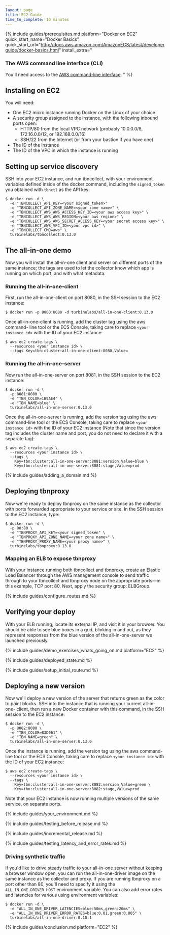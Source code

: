 ```yaml
---
layout: page
title: EC2 Guide
time_to_complete: 10 minutes
---
```


[//]: # ( Copyright 2017 Turbine Labs, Inc.                                   )
[//]: # ( you may not use this file except in compliance with the License.    )
[//]: # ( You may obtain a copy of the License at                             )
[//]: # (                                                                     )
[//]: # (     http://www.apache.org/licenses/LICENSE-2.0                      )
[//]: # (                                                                     )
[//]: # ( Unless required by applicable law or agreed to in writing, software )
[//]: # ( distributed under the License is distributed on an "AS IS" BASIS,   )
[//]: # ( WITHOUT WARRANTIES OR CONDITIONS OF ANY KIND, either express or     )
[//]: # ( implied. See the License for the specific language governing        )
[//]: # ( permissions and limitations under the License.                      )

[//]: # (Integrating Houston with Docker on EC2)

{%
  include guides/prerequisites.md
  platform="Docker on EC2"
  quick_start_name="Docker Basics"
  quick_start_url="http://docs.aws.amazon.com/AmazonECS/latest/developerguide/docker-basics.html"
  install_extra="
### The AWS command line interface (CLI)
You'll need access to the
[AWS command-line interface](http://docs.aws.amazon.com/cli/latest/userguide/installing.html).
  "
%}

##  Installing on EC2

You will need:

- One EC2 micro instance running Docker on the Linux of your choice.
- A security group assigned to the instance, with the following inbound ports
  open:
  - HTTP/80 from the local VPC network (probably 10.0.0.0/8, 172.16.0.0/12, or
    192.168.0.0/16)
  - SSH/22 from the Internet (or from your bastion if you have one)
- The ID of the instance
- The ID of the VPC in which the instance is running

## Setting up service discovery

SSH into your EC2 instance, and run tbncollect, with your environment variables
defined inside of the docker command, including the `signed_token` you obtained
with `tbnctl` as the API key:

```console
$ docker run -d \
  -e "TBNCOLLECT_API_KEY=<your signed_token>"
  -e "TBNCOLLECT_API_ZONE_NAME=<your zone name>" \
  -e "TBNCOLLECT_AWS_AWS_ACCESS_KEY_ID=<your aws access key>" \
  -e "TBNCOLLECT_AWS_AWS_REGION=<your aws region>" \
  -e "TBNCOLLECT_AWS_AWS_SECRET_ACCESS_KEY=<your secret access key>" \
  -e "TBNCOLLECT_AWS_VPC_ID=<your vpc id>" \
  -e "TBNCOLLECT_CMD=aws" \
  turbinelabs/tbncollect:0.13.0
```

## The all-in-one demo

Now you will install the all-in-one client and server on different ports of the
same instance; the tags are used to let the collector know which app is running
on which port, and with what metadata.

### Running the all-in-one-client

First, run the all-in-one-client on port 8080, in the SSH session to the EC2
instance:

```console
$ docker run -p 8080:8080 -d turbinelabs/all-in-one-client:0.13.0
```

Once all-in-one-client is running, add the cluster tag using the aws command-
line tool or the ECS Console, taking care to replace `<your instance id>` with
the ID of your EC2 instance:

```console
$ aws ec2 create-tags \
  --resources <your instance id> \
  --tags Key=tbn:cluster:all-in-one-client:8080,Value=
```

### Running the all-in-one-server

Now run the all-in-one-server on port 8081, in the SSH session to the EC2
instance:

```console
$ docker run -d \
  -p 8081:8080 \
  -e "TBN_COLOR=1B9AE4" \
  -e "TBN_NAME=blue" \
  turbinelabs/all-in-one-server:0.13.0
```

Once the all-in-one-server is running, add the version tag using the aws
command-line tool or the ECS Console, taking care to replace
`<your instance id>` with the ID of your EC2 instance (Note that since the
version tag includes the cluster name and port, you do not need to declare it
with a separate tag):

```console
$ aws ec2 create-tags \
  --resources <your instance id> \
  --tags \
    Key=tbn:cluster:all-in-one-server:8081:version,Value=blue \
    Key=tbn:cluster:all-in-one-server:8081:stage,Value=prod
```

{% include guides/adding_a_domain.md %}

## Deploying tbnproxy

Now we're ready to deploy tbnproxy on the same instance as the collector with
ports forwarded appropriate to your service or site. In the SSH session to the
EC2 instance, type:

```console
$ docker run -d \
  -p 80:80 \
  -e "TBNPROXY_API_KEY=<your signed_token" \
  -e "TBNPROXY_API_ZONE_NAME=<your zone name>" \
  -e "TBNPROXY_PROXY_NAME=<your proxy name>" \
  turbinelabs/tbnproxy:0.13.0
```

### Mapping an ELB to expose tbnproxy

With your instance running both tbncollect and tbnproxy, create an Elastic Load
Balancer through the AWS management console to send traffic through to your
tbncollect and tbnproxy node on the appropriate ports—in this example, TCP
port 80. Next, apply the security group: ELBGroup.

{% include guides/configure_routes.md %}

## Verifying your deploy

With your ELB running, locate its external IP, and visit it in your browser.
You should be able to see blue boxes in a grid, blinking in and out, as they
represent responses from the blue version of the all-in-one-server we launched
previously.

{%
  include guides/demo_exercises_whats_going_on.md
  platform="EC2"
%}

{% include guides/deployed_state.md %}

{% include guides/setup_initial_route.md %}

## Deploying a new version

Now we'll deploy a new version of the server that returns green as the color to
paint blocks. SSH into the instance that is running your current all-in-one-
client, then run a new Docker container with this command, in the SSH session to
the EC2 instance:

```console
$ docker run -d \
  -p 8082:8080 \
  -e "TBN_COLOR=83D061" \
  -e "TBN_NAME=green" \
  turbinelabs/all-in-one-server:0.13.0
```

Once the instance is running, add the version tag using the aws
command-line tool or the ECS Console, taking care to replace
`<your instance id>` with the ID of your EC2 instance:

```console
$ aws ec2 create-tags \
  --resources <your instance id> \
  --tags \
    Key=tbn:cluster:all-in-one-server:8082:version,Value=green \
    Key=tbn:cluster:all-in-one-server:8082:stage,Value=prod
```

Note that your EC2 instance is now running multiple versions of the same service, on separate ports.

{% include guides/your_environment.md %}

{% include guides/testing_before_release.md %}

{% include guides/incremental_release.md %}

{% include guides/testing_latency_and_error_rates.md %}

### Driving synthetic traffic

If you'd like to drive steady traffic to your all-in-one server without keeping
a browser window open, you can run the all-in-one-driver image on the same
instance as the collector and proxy. If you are running tbnproxy on a port other
than 80, you'll need to specify it using the `ALL_IN_ONE_DRIVER_HOST`
environment variable. You can also add error rates and latencies for various
using environment variables:

```console
$ docker run -d \
  -e "ALL_IN_ONE_DRIVER_LATENCIES=blue:50ms,green:20ms" \
  -e "ALL_IN_ONE_DRIVER_ERROR_RATES=blue:0.01,green:0.005" \
  turbinelabs/all-in-one-driver:0.10.1
```

{% include guides/conclusion.md
   platform="EC2"
%}
